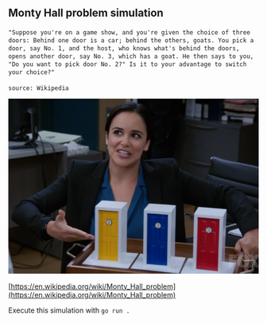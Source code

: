 ## Monty Hall problem simulation
```
"Suppose you're on a game show, and you're given the choice of three doors: Behind one door is a car; behind the others, goats. You pick a door, say No. 1, and the host, who knows what's behind the doors, opens another door, say No. 3, which has a goat. He then says to you, "Do you want to pick door No. 2?" Is it to your advantage to switch your choice?"

source: Wikipedia
```
![](./montyhall.png)

[https://en.wikipedia.org/wiki/Monty_Hall_problem](https://en.wikipedia.org/wiki/Monty_Hall_problem)

Execute this simulation with ``` go run . ```
